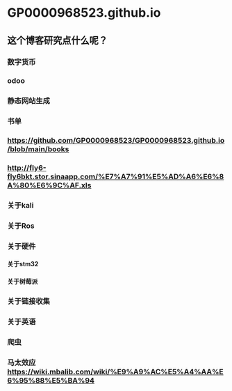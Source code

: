 # GP0000968523.github.io
## 这个博客研究点什么呢？
### 数字货币
### odoo
### 静态网站生成
### 书单
### https://github.com/GP0000968523/GP0000968523.github.io/blob/main/books
### http://fly6-fly6bkt.stor.sinaapp.com/%E7%A7%91%E5%AD%A6%E6%8A%80%E6%9C%AF.xls
### 
### 关于kali
### 关于Ros
### 关于硬件
####  关于stm32
####  关于树莓派
###  关于链接收集
###  关于英语
###  爬虫
### 马太效应 https://wiki.mbalib.com/wiki/%E9%A9%AC%E5%A4%AA%E6%95%88%E5%BA%94



